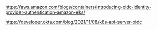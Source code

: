 https://aws.amazon.com/blogs/containers/introducing-oidc-identity-provider-authentication-amazon-eks/

https://developer.okta.com/blog/2021/11/08/k8s-api-server-oidc